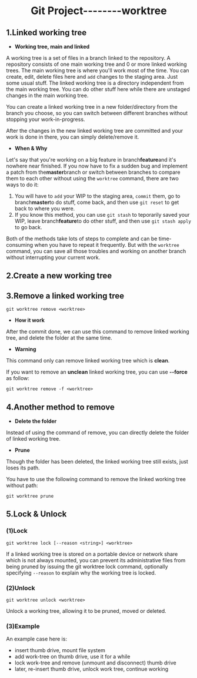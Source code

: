 # <center>Git Project--------**worktree**</center>

## 1.Linked working tree
* **Working tree, main and linked**

A working tree is a set of files in a branch linked to the repository. 
A repository consists of one main working tree and 0 or more linked working trees. 
The main working tree is where you'll work most of the time. You can create, edit, delete files here and `add` changes to the staging area. Just some usual stuff.
The linked working tree is a directory independent from the main working tree. You can do other stuff here while there are unstaged changes in the main working tree.

You can create a linked working tree in a new folder/directory from the branch you choose, so you can switch between different branches without stopping your work-in-progress.

After the changes in the new linked working tree are committed and your work is done in there, you can simply delete/remove it.


* **When & Why**

Let's say that you're working on a big feature in branch**feature**and it's nowhere near finished. If you now have to fix a sudden bug and implement a patch from the**master**branch or switch between branches to compare them to each other without using the `worktree` command, there are two ways to do it:
1. You will have to `add` your WIP to the staging area, `commit` them, go to branch**master**to do stuff, come back, and then use `git reset` to get back to where you were.
2. If you know this method, you can use `git stash` to teporarily saved your WIP, leave branch**feature**to do other stuff, and then use `git stash apply` to go back.

Both of the methods take lots of steps to complete and can be time-consuming when you have to repeat it frequently. But with the `worktree` command, you can save all those troubles and working on another branch without interrupting your current work. 


## 2.Create a new working tree
## 3.Remove a linked working tree
`git worktree remove <worktree>`

* **How it work**

After the commit done, we can use this command to remove linked working tree, and delete the folder at the same time.

* **Warning**

This command only can remove linked working tree which is **clean**.

If you want to remove an **unclean** linked working tree, you can use **--force** as follow:

`git worktree remove -f <worktree>`   

## 4.Another method to remove
* **Delete the folder**

Instead of using the command of remove, you can directly delete the folder of linked working tree.

* **Prune**

Though the folder has been deleted, the linked working tree still exists, just loses its path.

You have to use the following command to remove the linked working tree without path:

`git worktree prune`

## 5.Lock & Unlock
### (1)Lock 
`git worktree lock [--reason <string>] <worktree>`

If a linked working tree is stored on a portable device or network share which is not always mounted, you can prevent its administrative files from being pruned by issuing the git worktree lock command, optionally specifying `--reason` to explain why the working tree is locked.
### (2)Unlock
`git worktree unlock <worktree>`

Unlock a working tree, allowing it to be pruned, moved or deleted.
### (3)Example
An example case here is:
* insert thumb drive, mount file system
* add work-tree on thumb drive, use it for a while
* lock work-tree and remove (unmount and disconnect) thumb drive
* later, re-insert thumb drive, unlock work tree, continue working

